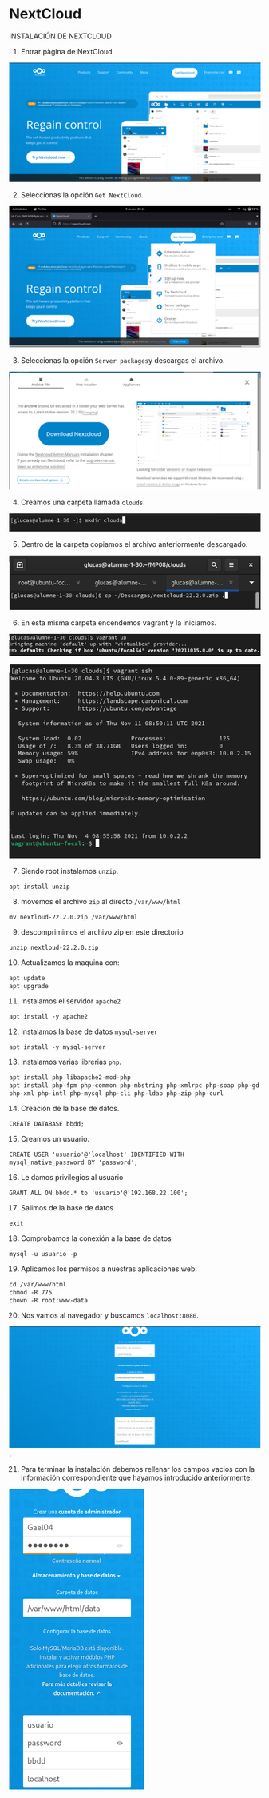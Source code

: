 # NextCloud

INSTALACIÓN DE NEXTCLOUD

1. Entrar pàgina de NextCloud

![](Fotos/Pagina.png)


2. Seleccionas la opción `Get NextCloud`.

![](Fotos/Opcion.png)


3. Seleccionas la opción ``Server packages``y descargas el archivo.


![](Fotos/Descargar1.png)


4. Creamos una carpeta llamada ``clouds``.

![](Fotos/carpetanueva.png)

5. Dentro de la carpeta copiamos el archivo anteriormente descargado.

![](Fotos/copiar.png)

6. En esta misma carpeta encendemos vagrant y la iniciamos.

![](Fotos/vagrantup.png)



![](Fotos/vagrantssh.png)



7. Siendo root instalamos ``unzip``.

~~~
apt install unzip
~~~
8. movemos el archivo ``zip`` al directo ``/var/www/html``

~~~
mv nextloud-22.2.0.zip /var/www/html
~~~

9. descomprimimos el archivo zip en este directorio

~~~
unzip nextloud-22.2.0.zip
~~~


10. Actualizamos la maquina con:

~~~
apt update
apt upgrade
~~~
11. Instalamos el servidor ``apache2``

~~~
apt install -y apache2
~~~
12. Instalamos la base de datos ``mysql-server``
~~~
apt install -y mysql-server
~~~
13. Instalamos varias librerias ``php``.
~~~
apt install php libapache2-mod-php
apt install php-fpm php-common php-mbstring php-xmlrpc php-soap php-gd php-xml php-intl php-mysql php-cli php-ldap php-zip php-curl
~~~
14. Creación de la base de datos.
~~~
CREATE DATABASE bbdd;
~~~
15. Creamos un usuario.
~~~
CREATE USER 'usuario'@'localhost' IDENTIFIED WITH mysql_native_password BY 'password';
~~~
16. Le damos privilegios al usuario
~~~
GRANT ALL ON bbdd.* to 'usuario'@'192.168.22.100';
~~~
17. Salimos de la base de datos
~~~
exit
~~~
18. Comprobamos la conexión a la base de datos
~~~
mysql -u usuario -p
~~~
19. Aplicamos los permisos a nuestras aplicaciones web.
~~~
cd /var/www/html
chmod -R 775 .
chown -R root:www-data .
~~~
20. Nos vamos al navegador y buscamos ``localhost:8080``.

![](Fotos/localhost:8080.png).

21. Para terminar la instalación debemos rellenar los campos vacios con la información correspondiente que hayamos introducido anteriormente.

![](Fotos/ultima.png)
